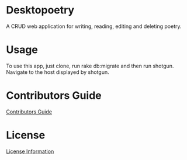 # Desktopoetry
A CRUD web application for writing, reading, editing and deleting poetry.

# Usage
To use this app, just clone, run rake db:migrate and then run shotgun.
Navigate to the host displayed by shotgun.

# Contributors Guide
<a href="desktopoetry-CRUD-app/CONTRIBUTING.md">Contributors Guide</a>

# License
<a href="desktopoetry-CRUD-app/LICENSE">License Information</a>
